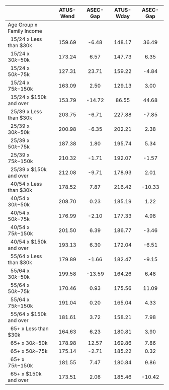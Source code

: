 
|                      |    ATUS-Wend |     ASEC-Gap |    ATUS-Wday |     ASEC-Gap |
| -------------------- | :----------: | :----------: | :----------: | :----------: |
| Age Group x Family Income |              |              |              |              |
| &nbsp;&nbsp;15/24 x Less than $30k |       159.69 |        -6.48 |       148.17 |        36.49 |
| &nbsp;&nbsp;15/24 x $30k-$50k |       173.24 |         6.57 |       147.73 |         6.35 |
| &nbsp;&nbsp;15/24 x $50k-$75k |       127.31 |        23.71 |       159.22 |        -4.84 |
| &nbsp;&nbsp;15/24 x $75k-$150k |       163.09 |         2.50 |       129.13 |         3.00 |
| &nbsp;&nbsp;15/24 x $150k and over |       153.79 |       -14.72 |        86.55 |        44.68 |
| &nbsp;&nbsp;25/39 x Less than $30k |       203.75 |        -6.71 |       227.88 |        -7.85 |
| &nbsp;&nbsp;25/39 x $30k-$50k |       200.98 |        -6.35 |       202.21 |         2.38 |
| &nbsp;&nbsp;25/39 x $50k-$75k |       187.38 |         1.80 |       195.74 |         5.34 |
| &nbsp;&nbsp;25/39 x $75k-$150k |       210.32 |        -1.71 |       192.07 |        -1.57 |
| &nbsp;&nbsp;25/39 x $150k and over |       212.08 |        -9.71 |       178.93 |         2.01 |
| &nbsp;&nbsp;40/54 x Less than $30k |       178.52 |         7.87 |       216.42 |       -10.33 |
| &nbsp;&nbsp;40/54 x $30k-$50k |       208.70 |         0.23 |       185.19 |         1.22 |
| &nbsp;&nbsp;40/54 x $50k-$75k |       176.99 |        -2.10 |       177.33 |         4.98 |
| &nbsp;&nbsp;40/54 x $75k-$150k |       201.50 |         6.39 |       186.77 |        -3.46 |
| &nbsp;&nbsp;40/54 x $150k and over |       193.13 |         6.30 |       172.04 |        -6.51 |
| &nbsp;&nbsp;55/64 x Less than $30k |       179.89 |        -1.66 |       182.47 |        -9.15 |
| &nbsp;&nbsp;55/64 x $30k-$50k |       199.58 |       -13.59 |       164.26 |         6.48 |
| &nbsp;&nbsp;55/64 x $50k-$75k |       170.46 |         0.93 |       175.56 |        11.09 |
| &nbsp;&nbsp;55/64 x $75k-$150k |       191.04 |         0.20 |       165.04 |         4.33 |
| &nbsp;&nbsp;55/64 x $150k and over |       181.61 |         3.72 |       158.21 |         7.98 |
| &nbsp;&nbsp;65+ x Less than $30k |       164.63 |         6.23 |       180.81 |         3.90 |
| &nbsp;&nbsp;65+ x $30k-$50k |       178.98 |        12.57 |       169.86 |         7.86 |
| &nbsp;&nbsp;65+ x $50k-$75k |       175.14 |        -2.71 |       185.22 |         0.32 |
| &nbsp;&nbsp;65+ x $75k-$150k |       181.55 |         7.47 |       180.84 |         9.86 |
| &nbsp;&nbsp;65+ x $150k and over |       173.51 |         2.06 |       185.46 |       -10.42 |

